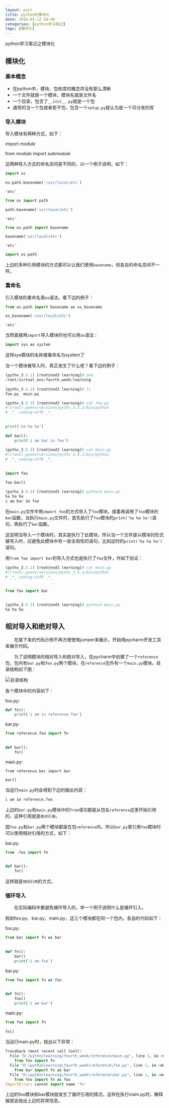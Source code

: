 ```yaml
---
layout: post
title: python的模块化
date: 2016-05-12 20:00
categories: [python学习笔记]
tags: [模块化]
---
```

 
python学习笔记之模块化
<!--more-->
 
## 模块化
 
### 基本概念
 
* 在python中，模块、包和库的概念并没有那么清晰
* 一个文件就是一个模块，模块名就是文件名
* 一个目录，包含了`__init__.py`就是一个包
* 通常的当一个包或者若干包，包含一个`setup.py`就认为是一个可分发的库
 
### 导入模块
 
导入模块有两种方式，如下：
 
import _module_
 
from _module_ import _submodule_
 
这两种导入方式的命名空间是不同的，以一个例子说明，如下：
 
 
```python
import os
```
 
 
```python
os.path.basename('/usr/local/etc')
```
 
 
 
 
    'etc'
 
 
 
 
```python
from os import path
```
 
 
```python
path.basename('usr/local/etc')
```
 
 
 
 
    'etc'
 
 
 
 
```python
from os.path import basename
```
 
 
```python
basename('usr/local/etc')
```
 
 
 
 
    'etc'
 
 
 
 
```python
import os.path
```
 
上边的多种引用模块的方式都可以让我们使用`basename`，但各自的命名空间不一样。
 
### 重命名
 
引入模块的重命名用`as`语法，看下边的例子：
 
 
```python
from os.path import basename as os_basename
```
 
 
```python
os_basename('/usr/local/etc')
```
 
 
 
 
    'etc'
 
 
 
当然直接用`import`导入模块时也可以用`as`语法：
 
 
```python
import sys as system
```
 
这样sys模块的名称被重命名为system了
 
 
当一个模块被导入时，真正发生了什么呢？看下边的例子：
 
```python
(pythv_3.5.1) [root@nod3 learning]# pwd
/root/virtual_env/fourth_week/learning
 
(pythv_3.5.1) [root@nod3 learning]# ls
foo.py  main.py
```
 
```python
(pythv_3.5.1) [root@nod3 learning]# cat foo.py 
#!/root/.pyenv/versions/pythv_3.5.1/bin/python
# _*_ coding:utf8 _*_
 
 
print('ha ha ha')
 
def bar():
    print('i am bar in foo')
    
(pythv_3.5.1) [root@nod3 learning]# cat main.py 
#!/root/.pyenv/versions/pythv_3.5.1/bin/python
# _*_ coding:utf8 _*_
 
 
import foo
 
foo.bar()
```
 
```python
(pythv_3.5.1) [root@nod3 learning]# python3 main.py 
ha ha ha
i am bar in foo
```
 
在`main.py`文件中用`import foo`的方式导入了`foo`模块，接着再调用了`foo`模块的`bar`函数，当执行`main.py`文件时，首先执行了`foo`模块的`print('ha ha ha')`语句，再执行了`bar`函数。
 
这说明当导入一个模块时，其实是执行了此模块，所以当一个文件是以模块的形式被导入时，应避免此模块中有一些全局性的语句，比如这时的`print('ha ha ha')`语句。
 
用`from foo import bar`的导入方式也是执行了`foo`文件，作如下验证：
 
```python
(pythv_3.5.1) [root@nod3 learning]# cat main.py 
#!/root/.pyenv/versions/pythv_3.5.1/bin/python
# _*_ coding:utf8 _*_
 
 
from foo import bar
 
```
 
```python
(pythv_3.5.1) [root@nod3 learning]# python3 main.py 
ha ha ha
```
 
## 相对导入和绝对导入
 
　　在接下来的代码示例不再方便使用jumper来展示，开始用pycharm开发工具来展示代码。
 
　　为了说明模块的相对导入和绝对导入，在pycharm中创建了一个`reference`包，包内有`bar.py`和`foo.py`两个模块，在`reference`包外有一个`main.py`模块。目录结构如下图：
 
![目录结构](/images/2016-05-12-01.png)
 
各个模块中的内容如下：
 
foo.py:
 
```python
def fn():
    print('i am in reference.foo')
```
 
bar.py:
 
```python
from reference.foo import fn
 
 
def bar():
    fn()
```
 
main.py:
 
```pyhon
from reference.bar import bar
 
bar()
```
 
当运行`main.py`时会得到下边的输出内容：
 
```python
i am in reference.foo
```
 
上边的`bar.py`和`main.py`模块中的`from`语句都是从包名`reference`这里开始引用的，这种引用就是`绝对引用`。
 
因`foo.py`和`bar.py`两个模块都是在包`reference`内，所以`bar.py`里引用`foo`模块时可以使用相对引用的方式，如下：
 
bar.py:
 
```python
from .foo import fn
 
 
def bar():
    fn()
```
这样就是`相对引用`的方式。
 
### 循环导入
 
　　在实际编码中要避免循环导入的，举一个例子说明什么是循环引入。
 
假如foo.py、bar.py、main.py，这三个模块都在同一个包内，各自的代码如下：
 
foo.py:
 
```python
from bar import fn as bar
 
 
def fn():
    bar()
    print('i am foo')
```
 
bar.py:
 
```python
from foo import fn as foo
 
 
def fn():
    foo()
    print('i am bar')
```
 
main.py:
 
```python
from foo import fn
 
fn()
```
 
当运行main.py时，抛出以下异常：
 
```py
Traceback (most recent call last):
  File "D:/pythonlearning/fourth_week/reference/main.py", line 1, in <module>
    from foo import fn
  File "D:\pythonlearning\fourth_week\reference\foo.py", line 1, in <module>
    from bar import fn as bar
  File "D:\pythonlearning\fourth_week\reference\bar.py", line 1, in <module>
    from foo import fn as foo
ImportError: cannot import name 'fn'
```
 
上边的foo模块和bar模块就发生了循环引用的情况，这样在执行main.py时，解释器就会抛出上边的异常信息。
 
